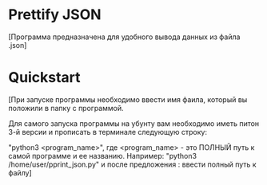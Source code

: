 # Prettify JSON

[Программа предназначена для удобного вывода данных из файла .json]

# Quickstart

[При запуске программы необходимо ввести имя фаила, который вы положили в папку с программой.

Для самого запуска программы на убунту вам необходимо иметь питон 3-й версии и прописать в терминале следующую строку:

"python3 <program_name>", где <program_name> - это ПОЛНЫЙ путь к самой программе и ее названию. 
Например: "python3 /home/user/pprint_json.py"  и после предложения  :   ввести полный путь к файлу]

